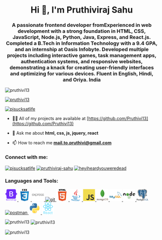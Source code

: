 <h1 align="center">Hi 👋, I'm Pruthiviraj Sahu</h1>
<h3 align="center">A passionate frontend developer fromExperienced in web development with a strong foundation in HTML, CSS, JavaScript, Node.js, Python, Java, Express, and React.js. Completed a B.Tech in Information Technology with a 9.4 GPA, and an internship at Oasis Infobyte. Developed multiple projects including interactive games, task management apps, authentication systems, and responsive websites, demonstrating a knack for creating user-friendly interfaces and optimizing for various devices. Fluent in English, Hindi, and Oriya. India</h3>

<p align="left"> <img src="https://komarev.com/ghpvc/?username=pruthivi13&label=Profile%20views&color=0e75b6&style=flat" alt="pruthivi13" /> </p>

<p align="left"> <a href="https://github.com/ryo-ma/github-profile-trophy"><img src="https://github-profile-trophy.vercel.app/?username=pruthivi13" alt="pruthivi13" /></a> </p>

<p align="left"> <a href="https://twitter.com/pjsucksatlife" target="blank"><img src="https://img.shields.io/twitter/follow/pjsucksatlife?logo=twitter&style=for-the-badge" alt="pjsucksatlife" /></a> </p>

- 👨‍💻 All of my projects are available at [https://github.com/Pruthivi13](https://github.com/Pruthivi13)

- 💬 Ask me about **html, css, js, jquery, react**

- 📫 How to reach me **mail.to.pruthivi@gmail.com**

<h3 align="left">Connect with me:</h3>
<p align="left">
<a href="https://twitter.com/pjsucksatlife" target="blank"><img align="center" src="https://raw.githubusercontent.com/rahuldkjain/github-profile-readme-generator/master/src/images/icons/Social/twitter.svg" alt="pjsucksatlife" height="30" width="40" /></a>
<a href="https://linkedin.com/in/pruthiviraj-sahu" target="blank"><img align="center" src="https://raw.githubusercontent.com/rahuldkjain/github-profile-readme-generator/master/src/images/icons/Social/linked-in-alt.svg" alt="pruthiviraj-sahu" height="30" width="40" /></a>
<a href="https://instagram.com/heyiheardyouweredead" target="blank"><img align="center" src="https://raw.githubusercontent.com/rahuldkjain/github-profile-readme-generator/master/src/images/icons/Social/instagram.svg" alt="heyiheardyouweredead" height="30" width="40" /></a>
</p>

<h3 align="left">Languages and Tools:</h3>
<p align="left"> <a href="https://getbootstrap.com" target="_blank" rel="noreferrer"> <img src="https://raw.githubusercontent.com/devicons/devicon/master/icons/bootstrap/bootstrap-plain-wordmark.svg" alt="bootstrap" width="40" height="40"/> </a> <a href="https://www.w3schools.com/css/" target="_blank" rel="noreferrer"> <img src="https://raw.githubusercontent.com/devicons/devicon/master/icons/css3/css3-original-wordmark.svg" alt="css3" width="40" height="40"/> </a> <a href="https://expressjs.com" target="_blank" rel="noreferrer"> <img src="https://raw.githubusercontent.com/devicons/devicon/master/icons/express/express-original-wordmark.svg" alt="express" width="40" height="40"/> </a> <a href="https://git-scm.com/" target="_blank" rel="noreferrer"> <img src="https://www.vectorlogo.zone/logos/git-scm/git-scm-icon.svg" alt="git" width="40" height="40"/> </a> <a href="https://www.w3.org/html/" target="_blank" rel="noreferrer"> <img src="https://raw.githubusercontent.com/devicons/devicon/master/icons/html5/html5-original-wordmark.svg" alt="html5" width="40" height="40"/> </a> <a href="https://www.java.com" target="_blank" rel="noreferrer"> <img src="https://raw.githubusercontent.com/devicons/devicon/master/icons/java/java-original.svg" alt="java" width="40" height="40"/> </a> <a href="https://developer.mozilla.org/en-US/docs/Web/JavaScript" target="_blank" rel="noreferrer"> <img src="https://raw.githubusercontent.com/devicons/devicon/master/icons/javascript/javascript-original.svg" alt="javascript" width="40" height="40"/> </a> <a href="https://www.mongodb.com/" target="_blank" rel="noreferrer"> <img src="https://raw.githubusercontent.com/devicons/devicon/master/icons/mongodb/mongodb-original-wordmark.svg" alt="mongodb" width="40" height="40"/> </a> <a href="https://www.mysql.com/" target="_blank" rel="noreferrer"> <img src="https://raw.githubusercontent.com/devicons/devicon/master/icons/mysql/mysql-original-wordmark.svg" alt="mysql" width="40" height="40"/> </a> <a href="https://nodejs.org" target="_blank" rel="noreferrer"> <img src="https://raw.githubusercontent.com/devicons/devicon/master/icons/nodejs/nodejs-original-wordmark.svg" alt="nodejs" width="40" height="40"/> </a> <a href="https://www.postgresql.org" target="_blank" rel="noreferrer"> <img src="https://raw.githubusercontent.com/devicons/devicon/master/icons/postgresql/postgresql-original-wordmark.svg" alt="postgresql" width="40" height="40"/> </a> <a href="https://postman.com" target="_blank" rel="noreferrer"> <img src="https://www.vectorlogo.zone/logos/getpostman/getpostman-icon.svg" alt="postman" width="40" height="40"/> </a> <a href="https://www.python.org" target="_blank" rel="noreferrer"> <img src="https://raw.githubusercontent.com/devicons/devicon/master/icons/python/python-original.svg" alt="python" width="40" height="40"/> </a> <a href="https://reactjs.org/" target="_blank" rel="noreferrer"> <img src="https://raw.githubusercontent.com/devicons/devicon/master/icons/react/react-original-wordmark.svg" alt="react" width="40" height="40"/> </a> </p>

<p><img align="left" src="https://github-readme-stats.vercel.app/api/top-langs?username=pruthivi13&show_icons=true&locale=en&layout=compact" alt="pruthivi13" /></p>

<p>&nbsp;<img align="center" src="https://github-readme-stats.vercel.app/api?username=pruthivi13&show_icons=true&locale=en" alt="pruthivi13" /></p>

<p><img align="center" src="https://github-readme-streak-stats.herokuapp.com/?user=pruthivi13&" alt="pruthivi13" /></p>

